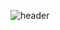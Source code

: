 ![header](https://capsule-render.vercel.app/api?type=cylinder&color=gradient&customColorList=10&height=150&section=footer)
